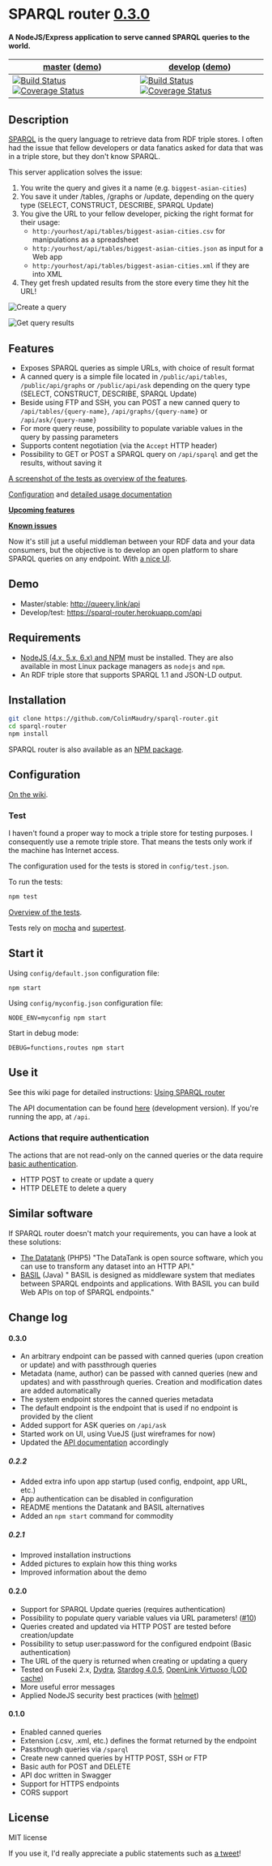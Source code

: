 # SPARQL router [0.3.0](https://github.com/ColinMaudry/sparql-router/issues?utf8=%E2%9C%93&q=is%3Aissue+milestone%3A0.3.0+)

#### A NodeJS/Express application to serve canned SPARQL queries to the world.

| [master](https://github.com/ColinMaudry/sparql-router) ([**demo**](https://queery.link/api))|  [develop](https://github.com/ColinMaudry/sparql-router/tree/develop) ([**demo**](https://sparql-router.herokuapp.com/api))|
| ------------- | ------------- |
| [![Build Status](https://travis-ci.org/ColinMaudry/sparql-router.svg?branch=master)](https://travis-ci.org/ColinMaudry/sparql-router)  [![Coverage Status](https://coveralls.io/repos/github/ColinMaudry/sparql-router/badge.svg?branch=master)](https://coveralls.io/github/ColinMaudry/sparql-router?branch=master) | [![Build Status](https://travis-ci.org/ColinMaudry/sparql-router.svg?branch=develop)](https://travis-ci.org/ColinMaudry/sparql-router)   [![Coverage Status](https://coveralls.io/repos/github/ColinMaudry/sparql-router/badge.svg?branch=develop)](https://coveralls.io/github/ColinMaudry/sparql-router?branch=develop) |


## Description

[SPARQL](https://en.wikipedia.org/wiki/SPARQL) is the query language to retrieve data from RDF triple stores. I often had the issue that fellow developers or data fanatics asked for data that was in a triple store, but they don't know SPARQL.

This server application solves the issue:

1. You write the query and gives it a name (e.g. `biggest-asian-cities`)
2. You save it under /tables, /graphs or /update, depending on the query type (SELECT, CONSTRUCT, DESCRIBE, SPARQL Update)
3. You give the URL to your fellow developer, picking the right format for their usage:
	- `http:/yourhost/api/tables/biggest-asian-cities.csv` for manipulations as a spreadsheet
	- `http:/yourhost/api/tables/biggest-asian-cities.json` as input for a Web app
	- `http:/yourhost/api/tables/biggest-asian-cities.xml` if they are into XML
4. They get fresh updated results from the store every time they hit the URL!

![Create a query](https://www.lucidchart.com/publicSegments/view/0ea72916-0669-4b70-b388-dae7973c51b6/image.png)

![Get query results](https://www.lucidchart.com/publicSegments/view/7a81dea2-5876-49b1-b6fe-4d9771da152a/image.png)

## Features

- Exposes SPARQL queries as simple URLs, with choice of result format
- A canned query is a simple file located in `/public/api/tables`, `/public/api/graphs` or `/public/api/ask` depending on the query type (SELECT, CONSTRUCT, DESCRIBE, SPARQL Update)
- Beside using FTP and SSH, you can POST a new canned query to `/api/tables/{query-name}`, `/api/graphs/{query-name}` or `/api/ask/{query-name}`
- For more query reuse, possibility to populate variable values in the query by passing parameters
- Supports content negotiation (via the `Accept` HTTP header)
- Possibility to GET or POST a SPARQL query on `/api/sparql` and get the results, without saving it

[A screenshot of the tests as overview of the features](test/tests.png).

[Configuration](https://github.com/ColinMaudry/sparql-router/wiki/Configuring-SPARQL-router) and [detailed usage documentation](https://github.com/ColinMaudry/sparql-router/wiki/Using-SPARQL-router)

**[Upcoming features](https://github.com/ColinMaudry/sparql-router/issues?q=is%3Aissue+is%3Aopen+-label%3Abug)**

**[Known issues](https://github.com/ColinMaudry/sparql-router/issues?q=is%3Aissue+is%3Aopen+label%3Abug)**

Now it's still jut a useful middleman between your RDF data and your data consumers, but the objective is to develop an open platform to share SPARQL queries on any endpoint. With [a nice UI](https://github.com/ColinMaudry/sparql-router-ui).

## Demo

- Master/stable: http://queery.link/api
- Develop/test: https://sparql-router.herokuapp.com/api

## Requirements

- [NodeJS (4.x, 5.x, 6.x) and NPM](https://nodejs.org/en/download/stable/) must be installed. They are also available in most Linux package managers as `nodejs` and `npm`.
- An RDF triple store that supports SPARQL 1.1 and JSON-LD output.

## Installation

```bash
git clone https://github.com/ColinMaudry/sparql-router.git
cd sparql-router
npm install
```

SPARQL router is also available as an [NPM package](https://www.npmjs.com/package/sparql-router).

## Configuration

[On the wiki](https://github.com/ColinMaudry/sparql-router/wiki/Configuring-SPARQL-router).

### Test

I haven't found a proper way to mock a triple store for testing purposes. I consequently use a remote triple store. That means the tests only work if the machine has Internet access.

The configuration used for the tests is stored in `config/test.json`.

To run the tests:

```bash
npm test
```

[Overview of the tests](test/tests.png).

Tests rely on [mocha](http://mochajs.org/) and
[supertest](https://www.npmjs.com/package/supertest).

## Start it

Using `config/default.json` configuration file:

```
npm start
```

Using `config/myconfig.json` configuration file:

```
NODE_ENV=myconfig npm start
```

Start in debug mode:

```
DEBUG=functions,routes npm start
```

## Use it

See this wiki page for detailed instructions: [Using SPARQL router](https://github.com/ColinMaudry/sparql-router/wiki/Using-SPARQL-router)

The API documentation can be found [here](https://sparql-router.herokuapp.com/) (development version). If you're running the app, at `/api`.

### Actions that require authentication

The actions that are not read-only on the canned queries or the data require [basic authentication](https://en.wikipedia.org/wiki/Basic_access_authentication).

- HTTP POST to create or update a query
- HTTP DELETE to delete a query

## Similar software

If SPARQL router doesn't match your requirements, you can have a look at these solutions:

- [The Datatank](https://github.com/tdt/) (PHP5) "The DataTank is open source software, which you can use to transform any dataset into an HTTP API."
- [BASIL](https://github.com/the-open-university/basil) (Java) " BASIL is designed as middleware system that mediates between SPARQL endpoints and applications. With BASIL you can build Web APIs on top of SPARQL endpoints."

## Change log

#### 0.3.0

- An arbitrary endpoint can be passed with canned queries (upon creation or update) and with passthrough queries
- Metadata (name, author) can be passed with canned queries (new and updates) and with passthrough queries. Creation and modification dates are added automatically
- The system endpoint stores the canned queries metadata
- The default endpoint is the endpoint that is used if no endpoint is provided by the client
- Added support for ASK queries on `/api/ask`
- Started work on UI, using VueJS (just wireframes for now)
- Updated the [API documentation](http://queery.link/api) accordingly

##### 0.2.2

- Added extra info upon app startup (used config, endpoint, app URL, etc.)
- App authentication can be disabled in configuration
- README mentions the Datatank and BASIL alternatives
- Added an `npm start` command for commodity

##### 0.2.1

- Improved installation instructions
- Added pictures to explain how this thing works
- Improved information about the demo

#### 0.2.0

- Support for SPARQL Update queries (requires authentication)
- Possibility to populate query variable values via URL parameters! ([#10](https://github.com/ColinMaudry/sparql-router/issues/10))
- Queries created and updated via HTTP POST are tested before creation/update
- Possibility to setup user:password for the configured endpoint (Basic authentication)
- The URL of the query is returned when creating or updating a query
- Tested on Fuseki 2.x, [Dydra](http://dydra.com), [Stardog 4.0.5](http://stardog.com/), [OpenLink Virtuoso (LOD cache)](http://lod.openlinksw.com/sparql)
- More useful error messages
- Applied NodeJS security best practices (with [helmet](https://www.npmjs.com/package/helmet))

#### 0.1.0

- Enabled canned queries
- Extension (.csv, .xml, etc.) defines the format returned by the endpoint
- Passthrough queries via `/sparql`
- Create new canned queries by HTTP POST, SSH or FTP
- Basic auth for POST and DELETE
- API doc written in Swagger
- Support for HTTPS endpoints
- CORS support

## License

MIT license

If you use it, I'd really appreciate a public statements such as [a tweet](https://twitter.com/intent/tweet?text=Wow%2C%20thanks%20%40CMaudry%20for%20making%20SPARQL%20router!%20https%3A%2F%2Fgithub.com%2FColinMaudry%2Fsparql-router%20%23SPARQL)!
